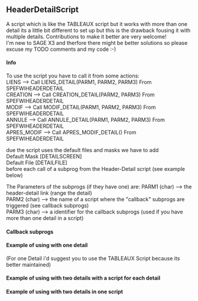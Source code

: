 ## HeaderDetailScript
A script which is like the TABLEAUX script but it works with more than one detail its a little bit different to set up but this is the drawback fousing it with multiple details. Contributions to make it better are very welcome!  
I'm new to SAGE X3 and therfore there might be better solutions so please excuse my TODO comments and my code :-)

#### Info
To use the script you have to call it from some actions:  
LIENS       --> Call LIENS_DETAIL(PARM1, PARM2, PARM3) From SPEFWIHEADERDETAIL  
CREATION    --> Call CREATION_DETAIL(PARM2, PARM3) From SPEFWIHEADERDETAIL  
MODIF       --> Call MODIF_DETAIL(PARM1, PARM2, PARM3) From SPEFWIHEADERDETAIL   
ANNULE      --> Call ANNULE_DETAIL(PARM1, PARM2, PARM3) From SPEFWIHEADERDETAIL  
APRES_MODIF --> Call APRES_MODIF_DETAIL() From SPEFWIHEADERDETAIL 

due the script uses the default files and masks we have to add  
Default Mask [DETAILSCREEN]  
Default File [DETAILFILE]  
before each call of a subprog from the Header-Detail script (see example below)

The Parameters of the subprogs (if they have one) are:
PARM1 (char) --> the header-detail link (range the detail)  
PARM2 (char) --> the name of a script where the "callback" subprogs are triggered (see callback subprogs)  
PARM3 (char) --> a identifier for the callback subprogs (used if you have more than one detail in a script)

#### Callback subprogs


#### Example of using with one detail
(For one Detail i'd suggest you to use the TABLEAUX Script because its better maintained)


#### Example of using with two details with a script for each detail 


#### Example of using with two details in one script






